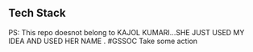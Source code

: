 ## Tech Stack

PS: This repo doesnot belong to KAJOL KUMARI...SHE JUST USED MY IDEA AND USED HER NAME . #GSSOC Take some action 




